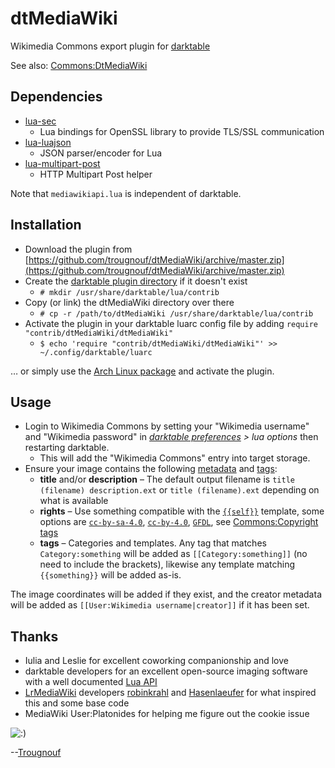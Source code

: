 # dtMediaWiki

Wikimedia Commons export plugin for [darktable](https://www.darktable.org/)

See also: [Commons:DtMediaWiki](https://commons.wikimedia.org/wiki/Commons:DtMediaWiki)

## Dependencies

- [lua-sec](https://luarocks.org/modules/brunoos/luasec)
  - Lua bindings for OpenSSL library to provide TLS/SSL communication
- [lua-luajson](https://luarocks.org/modules/harningt/luajson)
  - JSON parser/encoder for Lua
- [lua-multipart-post](https://luarocks.org/modules/catwell/multipart-post)
  - HTTP Multipart Post helper

Note that `mediawikiapi.lua` is independent of darktable.

## Installation

- Download the plugin from [https://github.com/trougnouf/dtMediaWiki/archive/master.zip](https://github.com/trougnouf/dtMediaWiki/archive/master.zip)
- Create the [darktable plugin directory](https://www.darktable.org/usermanual/en/lua_chapter.html#lua_usage) if it doesn't exist
  - `# mkdir /usr/share/darktable/lua/contrib`
- Copy (or link) the dtMediaWiki directory over there
  - `# cp -r /path/to/dtMediaWiki /usr/share/darktable/lua/contrib`
- Activate the plugin in your darktable luarc config file by adding `require "contrib/dtMediaWiki/dtMediaWiki"`
  - `$ echo 'require "contrib/dtMediaWiki/dtMediaWiki"' >> ~/.config/darktable/luarc`

… or simply use the [Arch Linux package](https://aur.archlinux.org/packages/darktable-plugin-dtmediawiki-git/) and activate the plugin.

## Usage

- Login to Wikimedia Commons by setting your "Wikimedia username" and "Wikimedia password" in _[darktable preferences](https://www.darktable.org/usermanual/en/preferences_chapter.html) > lua options_ then restarting darktable.
  - This will add the "Wikimedia Commons" entry into target storage.
- Ensure your image contains the following [metadata](https://www.darktable.org/usermanual/en/metadata_editor.html) and [tags](https://www.darktable.org/usermanual/en/tagging.html):
  - **title** and/or **description** – The default output filename is `title (filename) description.ext` or `title (filename).ext` depending on what is available
  - **rights** – Use something compatible with the [`{{self}}`](https://commons.wikimedia.org/wiki/Template:Self) template, some options are [`cc-by-sa-4.0`](https://commons.wikimedia.org/wiki/Template:Cc-by-sa-4.0), [`cc-by-4.0`](https://commons.wikimedia.org/wiki/Template:Cc-by-4.0), [`GFDL`](https://commons.wikimedia.org/wiki/Template:GFDL), see [Commons:Copyright tags](https://commons.wikimedia.org/wiki/Commons:Copyright_tags)
  - **tags** – Categories and templates. Any tag that matches `Category:something` will be added as `[[Category:something]]` (no need to include the brackets), likewise any template matching `{{something}}` will be added as-is.

The image coordinates will be added if they exist, and the creator metadata will be added as `[[User:Wikimedia username|creator]]` if it has been set.

## Thanks

- Iulia and Leslie for excellent coworking companionship and love
- darktable developers for an excellent open-source imaging software with a well documented [Lua API](https://www.darktable.org/lua-api/)
- [LrMediaWiki](https://github.com/Hasenlaeufer/LrMediaWiki) developers [robinkrahl](https://github.com/robinkrahl) and [Hasenlaeufer](https://github.com/Hasenlaeufer) for what inspired this and some base code
- MediaWiki User:Platonides for helping me figure out the cookie issue

![:)](https://upload.wikimedia.org/wikipedia/commons/3/30/Binette-typo.png)

--[Trougnouf](https://commons.wikimedia.org/wiki/User:Trougnouf)
